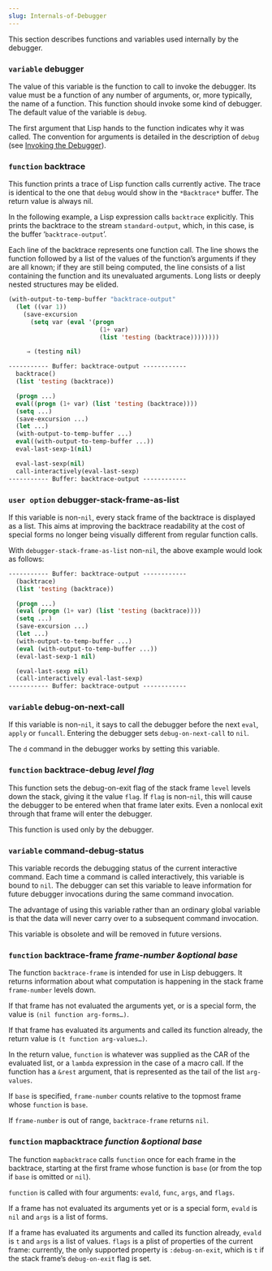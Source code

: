 ```yaml
---
slug: Internals-of-Debugger
---
```


This section describes functions and variables used internally by the debugger.

### <span className="tag variable">`variable`</span> **debugger**

The value of this variable is the function to call to invoke the debugger. Its value must be a function of any number of arguments, or, more typically, the name of a function. This function should invoke some kind of debugger. The default value of the variable is `debug`.

The first argument that Lisp hands to the function indicates why it was called. The convention for arguments is detailed in the description of `debug` (see [Invoking the Debugger](/docs/elisp/Invoking-the-Debugger)).

### <span className="tag function">`function`</span> **backtrace**

This function prints a trace of Lisp function calls currently active. The trace is identical to the one that `debug` would show in the `*Backtrace*` buffer. The return value is always nil.

In the following example, a Lisp expression calls `backtrace` explicitly. This prints the backtrace to the stream `standard-output`, which, in this case, is the buffer ‘`backtrace-output`’.

Each line of the backtrace represents one function call. The line shows the function followed by a list of the values of the function’s arguments if they are all known; if they are still being computed, the line consists of a list containing the function and its unevaluated arguments. Long lists or deeply nested structures may be elided.

```lisp
(with-output-to-temp-buffer "backtrace-output"
  (let ((var 1))
    (save-excursion
      (setq var (eval '(progn
                         (1+ var)
                         (list 'testing (backtrace))))))))

     ⇒ (testing nil)
```



```lisp
----------- Buffer: backtrace-output ------------
  backtrace()
  (list 'testing (backtrace))
```

```lisp
  (progn ...)
  eval((progn (1+ var) (list 'testing (backtrace))))
  (setq ...)
  (save-excursion ...)
  (let ...)
  (with-output-to-temp-buffer ...)
  eval((with-output-to-temp-buffer ...))
  eval-last-sexp-1(nil)
```

```lisp
  eval-last-sexp(nil)
  call-interactively(eval-last-sexp)
----------- Buffer: backtrace-output ------------
```

### <span className="tag useroption">`user option`</span> **debugger-stack-frame-as-list**

If this variable is non-`nil`, every stack frame of the backtrace is displayed as a list. This aims at improving the backtrace readability at the cost of special forms no longer being visually different from regular function calls.

With `debugger-stack-frame-as-list` non-`nil`, the above example would look as follows:

```lisp
----------- Buffer: backtrace-output ------------
  (backtrace)
  (list 'testing (backtrace))
```

```lisp
  (progn ...)
  (eval (progn (1+ var) (list 'testing (backtrace))))
  (setq ...)
  (save-excursion ...)
  (let ...)
  (with-output-to-temp-buffer ...)
  (eval (with-output-to-temp-buffer ...))
  (eval-last-sexp-1 nil)
```

```lisp
  (eval-last-sexp nil)
  (call-interactively eval-last-sexp)
----------- Buffer: backtrace-output ------------
```

### <span className="tag variable">`variable`</span> **debug-on-next-call**

If this variable is non-`nil`, it says to call the debugger before the next `eval`, `apply` or `funcall`. Entering the debugger sets `debug-on-next-call` to `nil`.

The `d` command in the debugger works by setting this variable.

### <span className="tag function">`function`</span> **backtrace-debug** *level flag*

This function sets the debug-on-exit flag of the stack frame `level` levels down the stack, giving it the value `flag`. If `flag` is non-`nil`, this will cause the debugger to be entered when that frame later exits. Even a nonlocal exit through that frame will enter the debugger.

This function is used only by the debugger.

### <span className="tag variable">`variable`</span> **command-debug-status**

This variable records the debugging status of the current interactive command. Each time a command is called interactively, this variable is bound to `nil`. The debugger can set this variable to leave information for future debugger invocations during the same command invocation.

The advantage of using this variable rather than an ordinary global variable is that the data will never carry over to a subsequent command invocation.

This variable is obsolete and will be removed in future versions.

### <span className="tag function">`function`</span> **backtrace-frame** *frame-number \&optional base*

The function `backtrace-frame` is intended for use in Lisp debuggers. It returns information about what computation is happening in the stack frame `frame-number` levels down.

If that frame has not evaluated the arguments yet, or is a special form, the value is `(nil function arg-forms…)`.

If that frame has evaluated its arguments and called its function already, the return value is `(t function arg-values…)`.

In the return value, `function` is whatever was supplied as the CAR of the evaluated list, or a `lambda` expression in the case of a macro call. If the function has a `&rest` argument, that is represented as the tail of the list `arg-values`.

If `base` is specified, `frame-number` counts relative to the topmost frame whose `function` is `base`.

If `frame-number` is out of range, `backtrace-frame` returns `nil`.

### <span className="tag function">`function`</span> **mapbacktrace** *function \&optional base*

The function `mapbacktrace` calls `function` once for each frame in the backtrace, starting at the first frame whose function is `base` (or from the top if `base` is omitted or `nil`).

`function` is called with four arguments: `evald`, `func`, `args`, and `flags`.

If a frame has not evaluated its arguments yet or is a special form, `evald` is `nil` and `args` is a list of forms.

If a frame has evaluated its arguments and called its function already, `evald` is `t` and `args` is a list of values. `flags` is a plist of properties of the current frame: currently, the only supported property is `:debug-on-exit`, which is `t` if the stack frame’s `debug-on-exit` flag is set.
